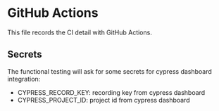 # GitHub Actions

This file records the CI detail with GitHub Actions.

## Secrets

The functional testing will ask for some secrets for cypress dashboard integration:

- CYPRESS_RECORD_KEY: recording key from cypress dashboard
- CYPRESS_PROJECT_ID: project id from cypress dashboard
